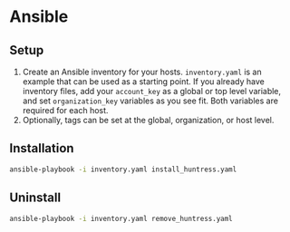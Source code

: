 # Ansible

## Setup

1. Create an Ansible inventory for your hosts. `inventory.yaml` is an example that can be used as a starting point. If you already have inventory files, add your `account_key` as a global or top level variable, and set `organization_key` variables as you see fit. Both variables are required for each host.
2. Optionally, tags can be set at the global, organization, or host level.

## Installation

```sh
ansible-playbook -i inventory.yaml install_huntress.yaml
```

## Uninstall

```sh
ansible-playbook -i inventory.yaml remove_huntress.yaml
```
